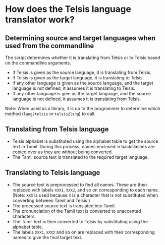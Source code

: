 # How does the Telsis language translator work?

## Determining source and target languages when used from the commandline
The script determines whether it is translating from Telsis or to Telsis based on the commandline arguments.

- If Telsis is given as the source language, it is translating from Telsis.
- If Telsis is given as the target language, it is translating to Telsis.
- If any other language is given as the source language, and the target language is not defined, it assumes it is translating to Telsis.
- If any other language is gien as the target language, and the source language is not defined, it assumes it is translating from Telsis.

Note: When used as a library, it is up to the programmer to determine which method (`lang2telsis` or `telsis2lang`) to call.

## Translating from Telsis language
- Telsis alphabet is substituted using the alphabet table to get the source text in Tamil. During this process, names enclosed in backslashes are copied over as they are without being converted.
- The Tamil source text is translated to the required target language.

## Translating to Telsis language
- The source text is preprocessed to find all names. These are then replaced with labels `XXX1`, `XXX2`, and so on corresponding to each name. (Note: `XXX` is used because `X` is a character that is not substituted when converting between Tamil and Telsis.)
- The processed source text is translated into Tamil.
- The pronunciation of the Tamil text is converted to unaccented characters.
- The Tamil text is then converted to Telsis by substituting using the alphabet table.
- The labels `XXX1`, `XXX2` and so on are replaced with their corresponding names to give the final target text.
